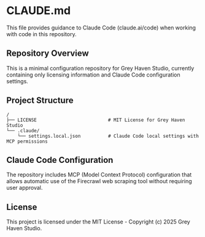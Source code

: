 # CLAUDE.md

This file provides guidance to Claude Code (claude.ai/code) when working with code in this repository.

## Repository Overview

This is a minimal configuration repository for Grey Haven Studio, currently containing only licensing information and Claude Code configuration settings.

## Project Structure

```
/
├── LICENSE                          # MIT License for Grey Haven Studio
└── .claude/
    └── settings.local.json          # Claude Code local settings with MCP permissions
```

## Claude Code Configuration

The repository includes MCP (Model Context Protocol) configuration that allows automatic use of the Firecrawl web scraping tool without requiring user approval.

## License

This project is licensed under the MIT License - Copyright (c) 2025 Grey Haven Studio.